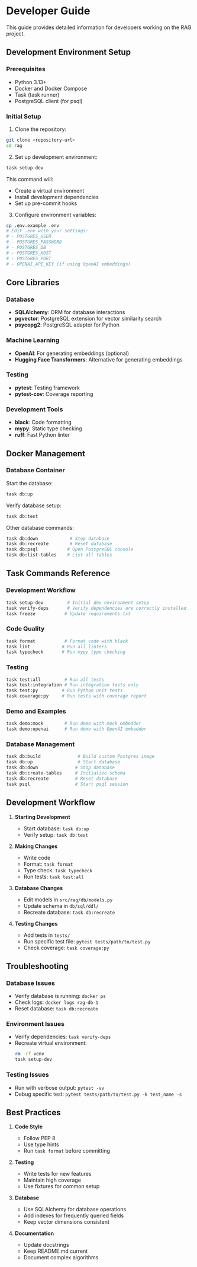 # Developer Guide

This guide provides detailed information for developers working on the RAG project.

## Development Environment Setup

### Prerequisites

- Python 3.13+
- Docker and Docker Compose
- Task (task runner)
- PostgreSQL client (for psql)

### Initial Setup

1. Clone the repository:
```bash
git clone <repository-url>
cd rag
```

2. Set up development environment:
```bash
task setup-dev
```
This command will:
- Create a virtual environment
- Install development dependencies
- Set up pre-commit hooks

3. Configure environment variables:
```bash
cp .env.example .env
# Edit .env with your settings:
# - POSTGRES_USER
# - POSTGRES_PASSWORD
# - POSTGRES_DB
# - POSTGRES_HOST
# - POSTGRES_PORT
# - OPENAI_API_KEY (if using OpenAI embeddings)
```

## Core Libraries

### Database
- **SQLAlchemy**: ORM for database interactions
- **pgvector**: PostgreSQL extension for vector similarity search
- **psycopg2**: PostgreSQL adapter for Python

### Machine Learning
- **OpenAI**: For generating embeddings (optional)
- **Hugging Face Transformers**: Alternative for generating embeddings

### Testing
- **pytest**: Testing framework
- **pytest-cov**: Coverage reporting

### Development Tools
- **black**: Code formatting
- **mypy**: Static type checking
- **ruff**: Fast Python linter

## Docker Management

### Database Container

Start the database:
```bash
task db:up
```

Verify database setup:
```bash
task db:test
```

Other database commands:
```bash
task db:down            # Stop database
task db:recreate        # Reset database
task db:psql           # Open PostgreSQL console
task db:list-tables    # List all tables
```

## Task Commands Reference

### Development Workflow

```bash
task setup-dev         # Initial dev environment setup
task verify-deps       # Verify dependencies are correctly installed
task freeze           # Update requirements.txt
```

### Code Quality

```bash
task format           # Format code with black
task lint            # Run all linters
task typecheck       # Run mypy type checking
```

### Testing

```bash
task test:all         # Run all tests
task test:integration # Run integration tests only
task test:py         # Run Python unit tests
task coverage:py     # Run tests with coverage report
```

### Demo and Examples

```bash
task demo:mock        # Run demo with mock embedder
task demo:openai      # Run demo with OpenAI embedder
```

### Database Management

```bash
task db:build              # Build custom Postgres image
task db:up                 # Start database
task db:down              # Stop database
task db:create-tables     # Initialize schema
task db:recreate          # Reset database
task psql                 # Start psql session
```

## Development Workflow

1. **Starting Development**
   - Start database: `task db:up`
   - Verify setup: `task db:test`

2. **Making Changes**
   - Write code
   - Format: `task format`
   - Type check: `task typecheck`
   - Run tests: `task test:all`

3. **Database Changes**
   - Edit models in `src/rag/db/models.py`
   - Update schema in `db/sql/ddl/`
   - Recreate database: `task db:recreate`

4. **Testing Changes**
   - Add tests in `tests/`
   - Run specific test file: `pytest tests/path/to/test.py`
   - Check coverage: `task coverage:py`

## Troubleshooting

### Database Issues
- Verify database is running: `docker ps`
- Check logs: `docker logs rag-db-1`
- Reset database: `task db:recreate`

### Environment Issues
- Verify dependencies: `task verify-deps`
- Recreate virtual environment:
  ```bash
  rm -rf venv
  task setup-dev
  ```

### Testing Issues
- Run with verbose output: `pytest -vv`
- Debug specific test: `pytest tests/path/to/test.py -k test_name -s`

## Best Practices

1. **Code Style**
   - Follow PEP 8
   - Use type hints
   - Run `task format` before committing

2. **Testing**
   - Write tests for new features
   - Maintain high coverage
   - Use fixtures for common setup

3. **Database**
   - Use SQLAlchemy for database operations
   - Add indexes for frequently queried fields
   - Keep vector dimensions consistent

4. **Documentation**
   - Update docstrings
   - Keep README.md current
   - Document complex algorithms
